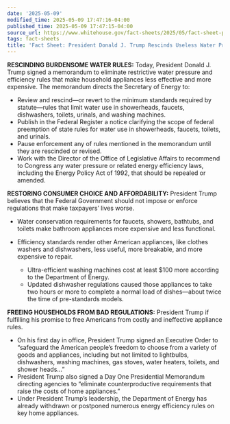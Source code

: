 ```yaml
---
date: '2025-05-09'
modified_time: 2025-05-09 17:47:16-04:00
published_time: 2025-05-09 17:47:15-04:00
source_url: https://www.whitehouse.gov/fact-sheets/2025/05/fact-sheet-president-donald-j-trump-rescinds-useless-water-pressure-standards/
tags: fact-sheets
title: 'Fact Sheet: President Donald J. Trump Rescinds Useless Water Pressure Standards'
---
```

 
**RESCINDING BURDENSOME WATER RULES:** Today, President Donald J. Trump
signed a memorandum to eliminate restrictive water pressure and
efficiency rules that make household appliances less effective and more
expensive. The memorandum directs the Secretary of Energy to:

-   Review and rescind—or revert to the minimum standards required by
    statute—rules that limit water use in showerheads, faucets,
    dishwashers, toilets, urinals, and washing machines.  
-   Publish in the Federal Register a notice clarifying the scope of
    federal preemption of state rules for water use in showerheads,
    faucets, toilets, and urinals.
-   Pause enforcement any of rules mentioned in the memorandum until
    they are rescinded or revised.
-   Work with the Director of the Office of Legislative Affairs to
    recommend to Congress any water pressure or related energy
    efficiency laws, including the Energy Policy Act of 1992, that
    should be repealed or amended.

**RESTORING CONSUMER CHOICE AND AFFORDABILITY:** President Trump
believes that the Federal Government should not impose or enforce
regulations that make taxpayers’ lives worse.

-   Water conservation requirements for faucets, showers, bathtubs, and
    toilets make bathroom appliances more expensive and less functional.
-   Efficiency standards render other American appliances, like clothes
    washers and dishwashers, less useful, more breakable, and more
    expensive to repair.
    -   Ultra-efficient washing machines cost at least $100 more
        according to the Department of Energy.

    <!-- -->

    -   Updated dishwasher regulations caused those appliances to take
        two hours or more to complete a normal load of dishes—about
        twice the time of pre-standards models.

**FREEING HOUSEHOLDS FROM BAD REGULATIONS:** President Trump if
fulfilling his promise to free Americans from costly and ineffective
appliance rules.

-   On his first day in office, President Trump signed an Executive
    Order to “safeguard the American people’s freedom to choose from a
    variety of goods and appliances, including but not limited to
    lightbulbs, dishwashers, washing machines, gas stoves, water
    heaters, toilets, and shower heads…”
-   President Trump also signed a Day One Presidential Memorandum
    directing agencies to “eliminate counterproductive requirements that
    raise the costs of home appliances.”
-   Under President Trump’s leadership, the Department of Energy has
    already withdrawn or postponed numerous energy efficiency rules on
    key home appliances.
